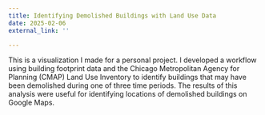 ```yaml
---
title: Identifying Demolished Buildings with Land Use Data
date: 2025-02-06
external_link: ''

---
```


This is a visualization I made for a personal project. I developed a workflow using building footprint data and the Chicago Metropolitan Agency for Planning (CMAP) Land Use Inventory to identify buildings that may have been demolished during one of three time periods. The results of this analysis were useful for identifying locations of demolished buildings on Google Maps.

<!--more-->
